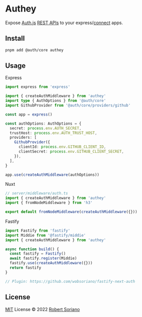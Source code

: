 # Authey

Expose [Auth.js](https://authjs.dev/) [REST APIs](https://authjs.dev/reference/rest-api) to your express/[connect](https://www.npmjs.com/package/connect) apps.

## Install

```bash
pnpm add @auth/core authey
```

## Usage

Express

```ts
import express from 'express'

import { createAuthMiddleware } from 'authey'
import type { AuthOptions } from '@auth/core'
import GithubProvider from '@auth/core/providers/github'

const app = express()

const authOptions: AuthOptions = {
  secret: process.env.AUTH_SECRET,
  trustHost: process.env.AUTH_TRUST_HOST,
  providers: [
    GithubProvider({
      clientId: process.env.GITHUB_CLIENT_ID,
      clientSecret: process.env.GITHUB_CLIENT_SECRET,
    }),
  ],
}

app.use(createAuthMiddleware(authOptions))
```

Nuxt

```ts
// server/middleware/auth.ts
import { createAuthMiddleware } from 'authey'
import { fromNodeMiddleware } from 'h3'

export default fromNodeMiddleware(createAuthMiddleware({}))
```

Fastify

```ts
import Fastify from 'fastify'
import Middie from '@fastify/middie'
import { createAuthMiddleware } from 'authey'

async function build() {
  const fastify = Fastify()
  await fastify.register(Middie)
  fastify.use(createAuthMiddleware({}))
  return fastify
}

// Plugin: https://github.com/wobsoriano/fastify-next-auth
```

## License

[MIT](./LICENSE) License © 2022 [Robert Soriano](https://github.com/wobsoriano)
